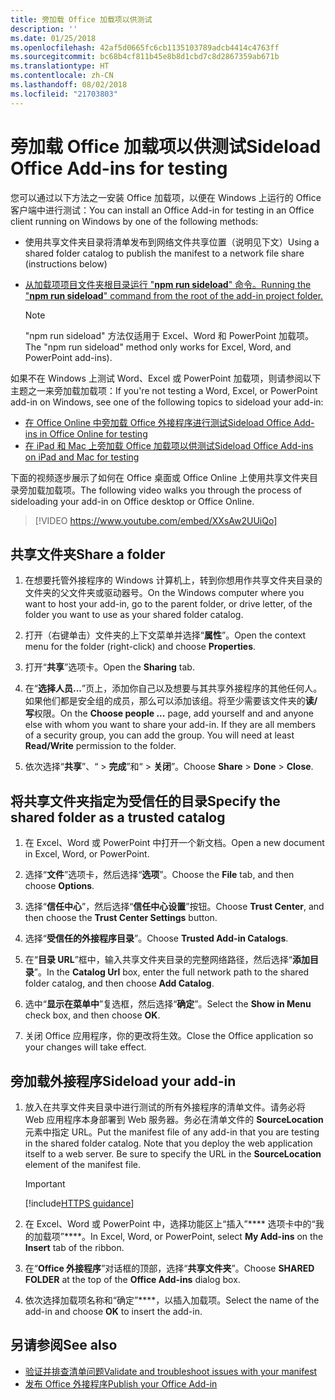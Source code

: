 ```yaml
---
title: 旁加载 Office 加载项以供测试
description: ''
ms.date: 01/25/2018
ms.openlocfilehash: 42af5d0665fc6cb1135103789adcb4414c4763ff
ms.sourcegitcommit: bc68b4cf811b45e8b8d1cbd7c8d2867359ab671b
ms.translationtype: HT
ms.contentlocale: zh-CN
ms.lasthandoff: 08/02/2018
ms.locfileid: "21703803"
---
```

# <a name="sideload-office-add-ins-for-testing"></a><span data-ttu-id="33f8d-102">旁加载 Office 加载项以供测试</span><span class="sxs-lookup"><span data-stu-id="33f8d-102">Sideload Office Add-ins for testing</span></span>

<span data-ttu-id="33f8d-103">您可以通过以下方法之一安装 Office 加载项，以便在 Windows 上运行的 Office 客户端中进行测试：</span><span class="sxs-lookup"><span data-stu-id="33f8d-103">You can install an Office Add-in for testing in an Office client running on Windows by one of the following methods:</span></span>

- <span data-ttu-id="33f8d-104">使用共享文件夹目录将清单发布到网络文件共享位置（说明见下文）</span><span class="sxs-lookup"><span data-stu-id="33f8d-104">Using a shared folder catalog to publish the manifest to a network file share (instructions below)</span></span>
- [<span data-ttu-id="33f8d-105">从加载项项目文件夹根目录运行 "**npm run sideload**" 命令。</span><span class="sxs-lookup"><span data-stu-id="33f8d-105">Running the "**npm run sideload**" command from the root of the add-in project folder.</span></span>](sideload-office-addin-using-sideload-command.md)

    > [!NOTE]
    > <span data-ttu-id="33f8d-106">"npm run sideload" 方法仅适用于 Excel、Word 和 PowerPoint 加载项。</span><span class="sxs-lookup"><span data-stu-id="33f8d-106">The "npm run sideload" method only works for Excel, Word, and PowerPoint add-ins).</span></span>

<span data-ttu-id="33f8d-107">如果不在 Windows 上测试 Word、Excel 或 PowerPoint 加载项，则请参阅以下主题之一来旁加载加载项：</span><span class="sxs-lookup"><span data-stu-id="33f8d-107">If you're not testing a Word, Excel, or PowerPoint add-in on Windows, see one of the following topics to sideload your add-in:</span></span>

- [<span data-ttu-id="33f8d-108">在 Office Online 中旁加载 Office 外接程序进行测试</span><span class="sxs-lookup"><span data-stu-id="33f8d-108">Sideload Office Add-ins in Office Online for testing</span></span>](sideload-office-add-ins-for-testing.md)
- [<span data-ttu-id="33f8d-109">在 iPad 和 Mac 上旁加载 Office 加载项以供测试</span><span class="sxs-lookup"><span data-stu-id="33f8d-109">Sideload Office Add-ins on iPad and Mac for testing</span></span>](sideload-an-office-add-in-on-ipad-and-mac.md)

<span data-ttu-id="33f8d-110">下面的视频逐步展示了如何在 Office 桌面或 Office Online 上使用共享文件夹目录旁加载加载项。</span><span class="sxs-lookup"><span data-stu-id="33f8d-110">The following video walks you through the process of sideloading your add-in on Office desktop or Office Online.</span></span>  


> [!VIDEO https://www.youtube.com/embed/XXsAw2UUiQo]


## <a name="share-a-folder"></a><span data-ttu-id="33f8d-111">共享文件夹</span><span class="sxs-lookup"><span data-stu-id="33f8d-111">Share a folder</span></span>

1. <span data-ttu-id="33f8d-112">在想要托管外接程序的 Windows 计算机上，转到你想用作共享文件夹目录的文件夹的父文件夹或驱动器号。</span><span class="sxs-lookup"><span data-stu-id="33f8d-112">On the Windows computer where you want to host your add-in, go to the parent folder, or drive letter, of the folder you want to use as your shared folder catalog.</span></span>

2. <span data-ttu-id="33f8d-113">打开（右键单击）文件夹的上下文菜单并选择“**属性**”。</span><span class="sxs-lookup"><span data-stu-id="33f8d-113">Open the context menu for the folder (right-click) and choose **Properties**.</span></span>

3. <span data-ttu-id="33f8d-114">打开“**共享**”选项卡。</span><span class="sxs-lookup"><span data-stu-id="33f8d-114">Open the **Sharing** tab.</span></span>

4. <span data-ttu-id="33f8d-p101">在“**选择人员...**”页上，添加你自己以及想要与其共享外接程序的其他任何人。如果他们都是安全组的成员，那么可以添加该组。将至少需要该文件夹的**读/写**权限。</span><span class="sxs-lookup"><span data-stu-id="33f8d-p101">On the **Choose people ...** page, add yourself and and anyone else with whom you want to share your add-in. If they are all members of a security group, you can add the group. You will need at least **Read/Write** permission to the folder.</span></span> 

5. <span data-ttu-id="33f8d-118">依次选择“**共享**”、“ > **完成**”和“ > **关闭**”。</span><span class="sxs-lookup"><span data-stu-id="33f8d-118">Choose **Share** > **Done** > **Close**.</span></span>


## <a name="specify-the-shared-folder-as-a-trusted-catalog"></a><span data-ttu-id="33f8d-119">将共享文件夹指定为受信任的目录</span><span class="sxs-lookup"><span data-stu-id="33f8d-119">Specify the shared folder as a trusted catalog</span></span>
      
1. <span data-ttu-id="33f8d-120">在 Excel、Word 或 PowerPoint 中打开一个新文档。</span><span class="sxs-lookup"><span data-stu-id="33f8d-120">Open a new document in Excel, Word, or PowerPoint.</span></span>
    
2. <span data-ttu-id="33f8d-121">选择“**文件**”选项卡，然后选择“**选项**”。</span><span class="sxs-lookup"><span data-stu-id="33f8d-121">Choose the **File** tab, and then choose **Options**.</span></span>
    
3. <span data-ttu-id="33f8d-122">选择“**信任中心**”，然后选择“**信任中心设置**”按钮。</span><span class="sxs-lookup"><span data-stu-id="33f8d-122">Choose **Trust Center**, and then choose the  **Trust Center Settings** button.</span></span>
    
4. <span data-ttu-id="33f8d-123">选择“**受信任的外接程序目录**”。</span><span class="sxs-lookup"><span data-stu-id="33f8d-123">Choose  **Trusted Add-in Catalogs**.</span></span>
    
5. <span data-ttu-id="33f8d-124">在“**目录 URL**”框中，输入共享文件夹目录的完整网络路径，然后选择“**添加目录**”。</span><span class="sxs-lookup"><span data-stu-id="33f8d-124">In the  **Catalog Url** box, enter the full network path to the shared folder catalog, and then choose **Add Catalog**.</span></span>
    
6. <span data-ttu-id="33f8d-125">选中“**显示在菜单中**”复选框，然后选择“**确定**”。</span><span class="sxs-lookup"><span data-stu-id="33f8d-125">Select the **Show in Menu** check box, and then choose **OK**.</span></span>

7. <span data-ttu-id="33f8d-126">关闭 Office 应用程序，你的更改将生效。</span><span class="sxs-lookup"><span data-stu-id="33f8d-126">Close the Office application so your changes will take effect.</span></span>
    

## <a name="sideload-your-add-in"></a><span data-ttu-id="33f8d-127">旁加载外接程序</span><span class="sxs-lookup"><span data-stu-id="33f8d-127">Sideload your add-in</span></span>

1. <span data-ttu-id="33f8d-p102">放入在共享文件夹目录中进行测试的所有外接程序的清单文件。请务必将 Web 应用程序本身部署到 Web 服务器。务必在清单文件的 **SourceLocation** 元素中指定 URL。</span><span class="sxs-lookup"><span data-stu-id="33f8d-p102">Put the manifest file of any add-in that you are testing in the shared folder catalog. Note that you deploy the web application itself to a web server. Be sure to specify the URL in the **SourceLocation** element of the manifest file.</span></span>

    > [!IMPORTANT]
    > [!include[HTTPS guidance](../includes/https-guidance.md)]

2. <span data-ttu-id="33f8d-131">在 Excel、Word 或 PowerPoint 中，选择功能区上“插入”**** 选项卡中的“我的加载项”****。</span><span class="sxs-lookup"><span data-stu-id="33f8d-131">In Excel, Word, or PowerPoint, select **My Add-ins** on the **Insert** tab of the ribbon.</span></span>

3. <span data-ttu-id="33f8d-132">在“**Office 外接程序**”对话框的顶部，选择“**共享文件夹**”。</span><span class="sxs-lookup"><span data-stu-id="33f8d-132">Choose **SHARED FOLDER** at the top of the **Office Add-ins** dialog box.</span></span>

4. <span data-ttu-id="33f8d-133">依次选择加载项名称和“确定”****，以插入加载项。</span><span class="sxs-lookup"><span data-stu-id="33f8d-133">Select the name of the add-in and choose **OK** to insert the add-in.</span></span>


## <a name="see-also"></a><span data-ttu-id="33f8d-134">另请参阅</span><span class="sxs-lookup"><span data-stu-id="33f8d-134">See also</span></span>

- [<span data-ttu-id="33f8d-135">验证并排查清单问题</span><span class="sxs-lookup"><span data-stu-id="33f8d-135">Validate and troubleshoot issues with your manifest</span></span>](troubleshoot-manifest.md)
- [<span data-ttu-id="33f8d-136">发布 Office 外接程序</span><span class="sxs-lookup"><span data-stu-id="33f8d-136">Publish your Office Add-in</span></span>](../publish/publish.md)
    

